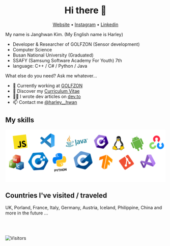 <h1 align="center">Hi there 👋</h1>

<p align="center">
  <a href="https://harley-hwan.github.io/">Website</a> •
  <a href="https://www.instagram.com/harley__hwan/">Instagram</a> •
  <a href="https://www.linkedin.com/in/harley-hwan/">Linkedin</a>
</p>

My name is Janghwan Kim. (My English name is Harley)

- Developer & Researcher of GOLFZON (Sensor development)
- Computer Science
- Busan National University (Graduated)
- SSAFY (Samsung Software Academy For Youth) 7th
- language: C++ / C# / Python / Java

What else do you need? Ask me whatever...

* 💼 Currently working at [GOLFZON](https://www.golfzongolf.com/) <br/>
* 🔖 Discover my [Curriculum Vitae](https://harley-hwan.github.io/) <br/>
* ✍🏻 I wrote dev articles on [dev.to](https://harley-hwan.github.io/) <br/>
* 📫 Contact me [@harley__hwan](https://www.instagram.com/harley__hwan/)



## My skills

<p align="center">
    <img align="center" alt="Skills" src="img/mySkills.PNG" />
</p>

## Countries I've visited / traveled
UK, Porland, France, Italy, Germany, Austria, Iceland, Philippine, China and more in the future ...



<br/>
<br/>

![Visitors](https://visitor-badge.laobi.icu/badge?page_id=harley-hwan.harley-hwan)
